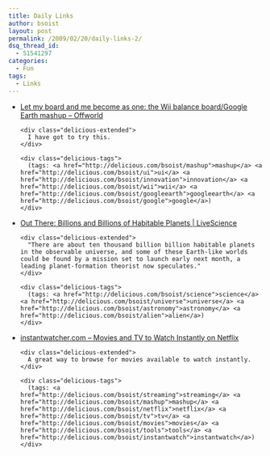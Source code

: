```yaml
---
title: Daily Links
author: bsoist
layout: post
permalink: /2009/02/20/daily-links-2/
dsq_thread_id:
  - 51541297
categories:
  - Fun
tags:
  - Links
---
```

<ul class="delicious">
  <li>
    <div class="delicious-link">
      <a href="http://www.offworld.com/2009/02/let-my-board-and-me-become-as.html">Let my board and me become as one: the Wii balance board/Google Earth mashup &#8211; Offworld</a>
    </div>
    
    <div class="delicious-extended">
      I have got to try this.
    </div>
    
    <div class="delicious-tags">
      (tags: <a href="http://delicious.com/bsoist/mashup">mashup</a> <a href="http://delicious.com/bsoist/ui">ui</a> <a href="http://delicious.com/bsoist/innovation">innovation</a> <a href="http://delicious.com/bsoist/wii">wii</a> <a href="http://delicious.com/bsoist/googleearth">googleearth</a> <a href="http://delicious.com/bsoist/google">google</a>)
    </div>
  </li>
  
  <li>
    <div class="delicious-link">
      <a href="http://www.livescience.com/space/090219-explanets-life.html">Out There: Billions and Billions of Habitable Planets | LiveScience</a>
    </div>
    
    <div class="delicious-extended">
      "There are about ten thousand billion billion habitable planets in the observable universe, and some of these Earth-like worlds could be found by a mission set to launch early next month, a leading planet-formation theorist now speculates."
    </div>
    
    <div class="delicious-tags">
      (tags: <a href="http://delicious.com/bsoist/science">science</a> <a href="http://delicious.com/bsoist/universe">universe</a> <a href="http://delicious.com/bsoist/astronomy">astronomy</a> <a href="http://delicious.com/bsoist/alien">alien</a>)
    </div>
  </li>
  
  <li>
    <div class="delicious-link">
      <a href="http://instantwatcher.com/">instantwatcher.com &#8211; Movies and TV to Watch Instantly on Netflix</a>
    </div>
    
    <div class="delicious-extended">
      A great way to browse for movies available to watch instantly.
    </div>
    
    <div class="delicious-tags">
      (tags: <a href="http://delicious.com/bsoist/streaming">streaming</a> <a href="http://delicious.com/bsoist/mashup">mashup</a> <a href="http://delicious.com/bsoist/netflix">netflix</a> <a href="http://delicious.com/bsoist/tv">tv</a> <a href="http://delicious.com/bsoist/movies">movies</a> <a href="http://delicious.com/bsoist/tools">tools</a> <a href="http://delicious.com/bsoist/instantwatch">instantwatch</a>)
    </div>
  </li>
</ul>
